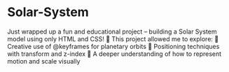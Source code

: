 # Solar-System
Just wrapped up a fun and educational project – building a Solar System model using only HTML and CSS! 🚀  This project allowed me to explore: 🔹 Creative use of @keyframes for planetary orbits 🔹 Positioning techniques with transform and z-index 🔹 A deeper understanding of how to represent motion and scale visually 
